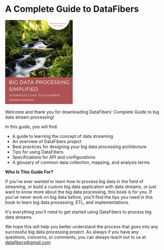 # A Complete Guide to DataFibers

![](https://github.com/datafibers/df_complete_guide/blob/master/cover_small.jpg?raw=true)

Welcome and thank you for downloading DataFibers' Complete Guide to big data stream processing!

In this guide, you will find: 

* A guide to learning the concept of data streaming
* An overview of DataFibers project
* Best practices for designing your big data processing architecture
* Tips for using DataFibers
* Specifications for API and configurations
* A glossary of common data collection, mapping, and analysis terms

**Who Is This Guide For?**

If you've ever wanted to learn how to process big data in the field of streaming, or build a custom big data application with data streams, or just want to know more about the big data processing, this book is for you. If you've never work on big data before, you'll find the tips you need in this book to learn big data processing, ETL, and implementations.

It's everything you'll need to get started using DataFibers to process big data streams.

We hope this will help you better understand the process that goes into any successful big data processing project. As always if you have any questions, concerns, or comments, you can always reach out to us at [datafibers@gmail.com](mailto:datafibers@gmail.com)

